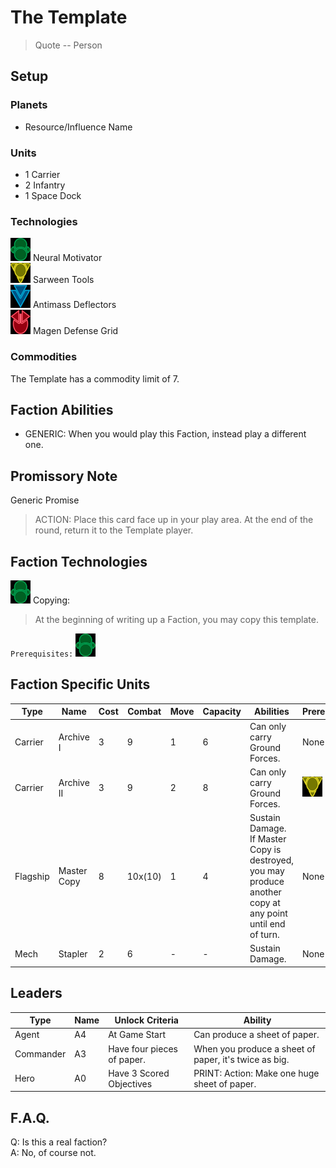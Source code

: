 # The Template
> Quote 
-- Person

## Setup
### Planets
* Resource/Influence Name

### Units
* 1 Carrier
* 2 Infantry
* 1 Space Dock

### Technologies
![Green Tech](../images/tech_green_small.bmp) Neural Motivator  
![Yellow Tech](../images/tech_yellow_small.bmp) Sarween Tools  
![Blue Tech](../images/tech_blue_small.bmp) Antimass Deflectors  
![Red Tech](../images/tech_red_small.bmp) Magen Defense Grid  

### Commodities
The Template has a commodity limit of 7.

## Faction Abilities
* GENERIC: When you would play this Faction, instead play a different one.

## Promissory Note
Generic Promise  
>ACTION: Place this card face up in your play area. At the end of the round, return it to the Template player.  

## Faction Technologies
![Green Tech](../images/tech_green_small.bmp)  Copying:  
> At the beginning of writing up a Faction, you may copy this template.  

`Prerequisites:` ![Green Tech](../images/tech_green_small.bmp)

## Faction Specific Units
|Type|Name|Cost|Combat|Move|Capacity|Abilities|Prerequisites|
|-|-|-|-|-|-|-|-|
|Carrier|Archive I |3|9|1|6|Can only carry Ground Forces.|None|
|Carrier|Archive II|3|9|2|8|Can only carry Ground Forces.|![Yellow Tech](../images/tech_yellow_small.bmp)|
|Flagship|Master Copy|8|10x(10)|1|4|Sustain Damage. If Master Copy is destroyed, you may produce another copy at any point until end of turn. |None|
|Mech|Stapler|2|6|-|-|Sustain Damage.|None|

## Leaders

|Type|Name|Unlock Criteria|Ability|
|-|-|-|-|
|Agent|A4|At Game Start|Can produce a sheet of paper.|
|Commander|A3|Have four pieces of paper.|When you produce a sheet of paper, it's twice as big.|
|Hero|A0|Have 3 Scored Objectives|PRINT: Action: Make one huge sheet of paper.|

## F.A.Q.
Q: Is this a real faction?  
A: No, of course not.
